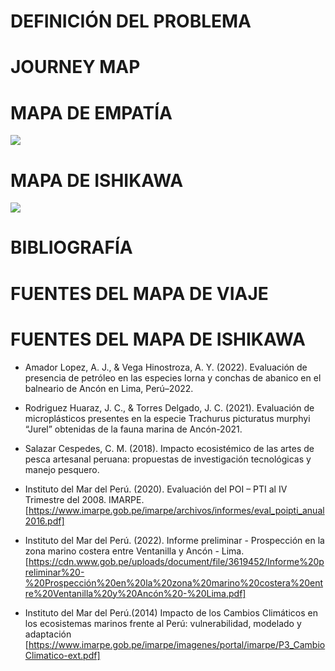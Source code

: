 # DEFINICIÓN DEL PROBLEMA
# JOURNEY MAP
# MAPA DE EMPATÍA
![](https://github.com/SebastianSilvaSC/Fundamento-Grupo_5/blob/main/FdD/Imagenes/4_Problematica/mapa_empatía.jpg)
# MAPA DE ISHIKAWA
![](https://github.com/SebastianSilvaSC/Fundamento-Grupo_5/blob/main/FdD/Imagenes/4_Problematica/mapa_ishikawa.jpg)
# BIBLIOGRAFÍA

# FUENTES DEL MAPA DE VIAJE
# FUENTES DEL MAPA DE ISHIKAWA
- Amador Lopez, A. J., & Vega Hinostroza, A. Y. (2022). Evaluación de presencia de petróleo en las especies lorna y conchas de abanico en el balneario de Ancón en Lima, Perú–2022.
  
- Rodriguez Huaraz, J. C., & Torres Delgado, J. C. (2021). Evaluación de microplásticos presentes en la especie Trachurus picturatus murphyi “Jurel” obtenidas de la fauna marina de Ancón-2021.
  
- Salazar Cespedes, C. M. (2018). Impacto ecosistémico de las artes de pesca artesanal peruana: propuestas de investigación tecnológicas y manejo pesquero.
  
- Instituto del Mar del Perú. (2020). Evaluación del POI – PTI al IV Trimestre del 2008. IMARPE.[https://www.imarpe.gob.pe/imarpe/archivos/informes/eval_poipti_anual2016.pdf]
  
- Instituto del Mar del Perú. (2022). Informe preliminar - Prospección en la zona marino costera entre Ventanilla y Ancón - Lima.[https://cdn.www.gob.pe/uploads/document/file/3619452/Informe%20preliminar%20-%20Prospección%20en%20la%20zona%20marino%20costera%20entre%20Ventanilla%20y%20Ancón%20-%20Lima.pdf]

- Instituto del Mar del Perú.(2014) Impacto de los Cambios Climáticos en los ecosistemas marinos frente al Perú: vulnerabilidad, modelado y adaptación [https://www.imarpe.gob.pe/imarpe/imagenes/portal/imarpe/P3_CambioClimatico-ext.pdf]
